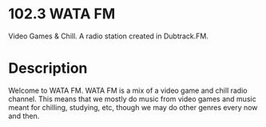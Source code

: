 # 102.3 WATA FM
Video Games &amp; Chill. A radio station created in Dubtrack.FM. 

# Description
Welcome to WATA FM. WATA FM is a mix of a video game and chill radio channel. This means that we mostly do music from video games and music meant for chilling, studying, etc, though we may do other genres every now and then.
